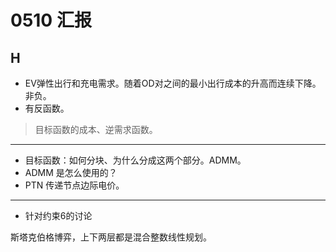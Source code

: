 # 0510 汇报

## H

- EV弹性出行和充电需求。随着OD对之间的最小出行成本的升高而连续下降。非负。
- 有反函数。

> 目标函数的成本、逆需求函数。


--------


- 目标函数：如何分块、为什么分成这两个部分。ADMM。
- ADMM 是怎么使用的？
- PTN 传递节点边际电价。

-----

- 针对约束6的讨论

斯塔克伯格博弈，上下两层都是混合整数线性规划。


